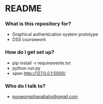 # README #


### What is this repository for? ###

* Graphical authentication system prototype
* DSS coursework

### How do I get set up? ###

* pip install -r requirements.txt
* python run.py
* open  http://127.0.0.1:5000/


### Who do I talk to? ###

* punwongphayabalix@gmail.com
